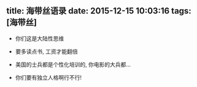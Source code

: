 title: 海带丝语录
date: 2015-12-15 10:03:16
tags: [海带丝]
---

- 你们这是大陆性思维

- 要多读点书, 工资才能翻倍

- 美国的士兵都是个性化培训的, 你电影的大兵都...

- 你们要有独立人格啊行不行!
